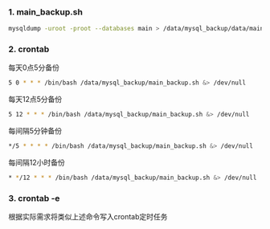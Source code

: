 ### 1. main_backup.sh
```bash
mysqldump -uroot -proot --databases main > /data/mysql_backup/data/main-`date "+%Y_%m_%d_%H:%M:%S"`.sql
```

### 2. crontab
每天0点5分备份
```bash
5 0 * * * /bin/bash /data/mysql_backup/main_backup.sh &> /dev/null
```
每天12点5分备份
```bash
5 12 * * * /bin/bash /data/mysql_backup/main_backup.sh &> /dev/null
```
每间隔5分钟备份
```bash
*/5 * * * * /bin/bash /data/mysql_backup/main_backup.sh &> /dev/null
```
每间隔12小时备份
```bash
* */12 * * * /bin/bash /data/mysql_backup/main_backup.sh &> /dev/null
```

### 3. crontab -e
根据实际需求将类似上述命令写入crontab定时任务
